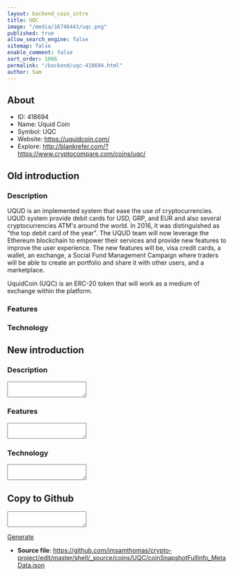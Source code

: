 ```yaml
---
layout: backend_coin_intro
title: UQC
image: "/media/16746443/uqc.png"
published: true
allow_search_engine: false
sitemap: false
enable_comment: false
sort_order: 1006
permalink: "/backend/uqc-418694.html"
author: Sam
---
```


## About

- ID: 418694
- Name: Uquid Coin
- Symbol: UQC
- Website: https://uquidcoin.com/
- Explore: http://blankrefer.com/?https://www.cryptocompare.com/coins/uqc/


## Old introduction

### Description

<p>UQUD is an implemented system that ease the use of cryptocurrencies. UQUD system provide debit cards for USD, GRP, and EUR and also several cryptocurrencies ATM&#39;s around the world. In 2016, it was distinguished as "the top debit card of the year". The UQUD team will now leverage the Ethereum blockchain to empower their services and provide new features to improve the user experience. The new features will be, visa credit cards, a wallet, an exchange, a Social Fund Management Campaign where traders will be able to create an portfolio and share it with other users, and a marketplace.</p><p>UquidCoin (UQC) is an ERC-20 token that will work as a medium of exchange within the platform.</p>

### Features


### Technology




## New introduction


### Description
<textarea id="meta_description" name="description"></textarea>

### Features
<textarea id="meta_features" name="features"></textarea>

### Technology
<textarea id="meta_technology" name="technology"></textarea>


## Copy to Github

<textarea id="coinsnapshotfullinfo_metadata"></textarea>

<a href="#gen" onclick="generateMetaDatJson()">Generate</a>

- **Source file**: <a href="https://github.com/imsamthomas/crypto-project/edit/master/shell/_source/coins/UQC/coinSnapshotFullInfo_MetaData.json">https://github.com/imsamthomas/crypto-project/edit/master/shell/_source/coins/UQC/coinSnapshotFullInfo_MetaData.json</a>

